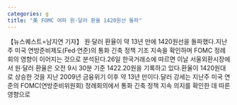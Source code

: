 ```yaml
---
categories: g
title: "美 FOMC 여파 원·달러 환율 1420원선 돌파"
---
```

【뉴스퀘스트=남지연 기자】 원·달러 환율이 약 13년 만에 1420원선을 돌파했다.지난주 미국 연방준비제도(Fed·연준)의 통화 긴축 정책 기조 지속을 확인하며 FOMC 정례회의 영향이 이어지는 것으로 분석된다.26일 한국거래소에 따르면 이날 서울외환시장에서 원·달러 환율은 오전 9시 30분 기준 1422.20원을 기록하고 있다.환율이 1420원대로 상승한 것을 지난 2009년 금융위기 이후 약 13년 만이다.달러 강세는 지난주 미국 연준의 FOMC(연방준비위원회) 정례회의에서 통화 긴축 정책 지속 의지를 확인한 데 따른 영향으로 